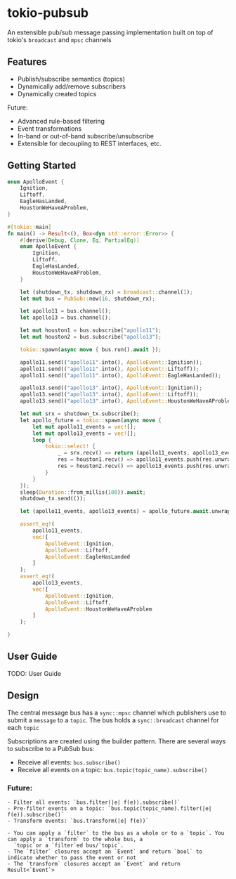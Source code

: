 # tokio-pubsub

An extensible pub/sub message passing implementation built on top of tokio's `broadcast` and `mpsc` channels

## Features
- Publish/subscribe semantics (topics)
- Dynamically add/remove subscribers 
- Dynamically created topics

Future:
- Advanced rule-based filtering
- Event transformations
- In-band or out-of-band subscribe/unsubscribe
- Extensible for decoupling to REST interfaces, etc.

## Getting Started

```rust
enum ApolloEvent {
    Ignition,
    Liftoff,
    EagleHasLanded,
    HoustonWeHaveAProblem,
}

#[tokio::main]
fn main() -> Result<(), Box<dyn std::error::Error>> {
    #[derive(Debug, Clone, Eq, PartialEq)]
    enum ApolloEvent {
        Ignition,
        Liftoff,
        EagleHasLanded,
        HoustonWeHaveAProblem,
    }

    let (shutdown_tx, shutdown_rx) = broadcast::channel(1);
    let mut bus = PubSub::new(16, shutdown_rx);

    let apollo11 = bus.channel();
    let apollo13 = bus.channel();

    let mut houston1 = bus.subscribe("apollo11");
    let mut houston2 = bus.subscribe("apollo13");

    tokio::spawn(async move { bus.run().await });

    apollo11.send(("apollo11".into(), ApolloEvent::Ignition));
    apollo11.send(("apollo11".into(), ApolloEvent::Liftoff));
    apollo11.send(("apollo11".into(), ApolloEvent::EagleHasLanded));

    apollo13.send(("apollo13".into(), ApolloEvent::Ignition));
    apollo13.send(("apollo13".into(), ApolloEvent::Liftoff));
    apollo13.send(("apollo13".into(), ApolloEvent::HoustonWeHaveAProblem));

    let mut srx = shutdown_tx.subscribe();
    let apollo_future = tokio::spawn(async move {
        let mut apollo11_events = vec![];
        let mut apollo13_events = vec![];
        loop {
            tokio::select! {
                _ = srx.recv() => return (apollo11_events, apollo13_events),
                res = houston1.recv() => apollo11_events.push(res.unwrap()),
                res = houston2.recv() => apollo13_events.push(res.unwrap()),
            }
        }
    });
    sleep(Duration::from_millis(100)).await;
    shutdown_tx.send(());

    let (apollo11_events, apollo13_events) = apollo_future.await.unwrap();

    assert_eq!(
        apollo11_events,
        vec![
            ApolloEvent::Ignition,
            ApolloEvent::Liftoff,
            ApolloEvent::EagleHasLanded
        ]
    );
    assert_eq!(
        apollo13_events,
        vec![
            ApolloEvent::Ignition,
            ApolloEvent::Liftoff,
            ApolloEvent::HoustonWeHaveAProblem
        ]
    );

}

```

## User Guide

TODO: User Guide

## Design

The central message bus has a `sync::mpsc` channel which publishers use to submit a `message` to a `topic`. The bus
holds a `sync::broadcast` channel for each `topic`

Subscriptions are created using the builder pattern. There are several ways to subscribe to a PubSub bus:
- Receive all events: `bus.subscribe()` 
- Receive all events on a topic: `bus.topic(topic_name).subscribe()`
 
### Future:
    - Filter all events: `bus.filter(|e| f(e)).subscribe()`
    - Pre-filter events on a topic: `bus.topic(topic_name).filter(|e| f(e)).subscribe()`
    - Transform events: `bus.transform(|e| f(e))`

    - You can apply a `filter` to the bus as a whole or to a `topic`. You can apply a `transform` to the whole bus, a
      `topic`or a `filter`ed bus/`topic`. 
    - The `filter` closures accept an `Event` and return `bool` to indicate whether to pass the event or not
    - The `transform` closures accept an `Event` and return Result<`Event`>
